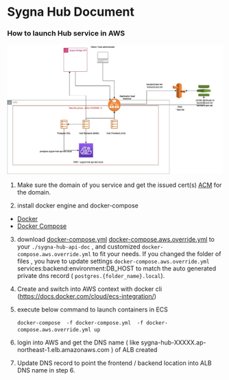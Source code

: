 # Sygna Hub Document 

### How to launch Hub service in AWS

![image](hub_on_aws.jpg)

1. Make sure the domain of you service and get the issued cert(s) [ACM](https://docs.aws.amazon.com/acm/index.html) for the domain. 

2. install docker engine and docker-compose
* [Docker](https://docs.docker.com/engine/install/#server)
* [Docker Compose](https://docs.docker.com/compose/install/)

3. download [docker-compose.yml](docker-compose.yml) [docker-compose.aws.override.yml](docker-compose.aws.override.yml) to your `./sygna-hub-api-doc` , and customized `docker-compose.aws.override.yml` to fit your needs. If you changed the folder of files , you have to update settings `docker-compose.aws.override.yml` services:backend:environment:DB_HOST to match the auto generated private dns record ( `postgres.{folder_name}.local`).

4. Create and switch into  AWS context with docker cli (https://docs.docker.com/cloud/ecs-integration/) 

5. execute below command to launch containers in ECS
    ```
    docker-compose  -f docker-compose.yml  -f docker-compose.aws.override.yml up
    ```
6. login into AWS and get the DNS name ( like sygna-hub-XXXXX.ap-northeast-1.elb.amazonaws.com ) of ALB created 

7. Update DNS record to point the frontend / backend location into ALB DNS name in step 6.
